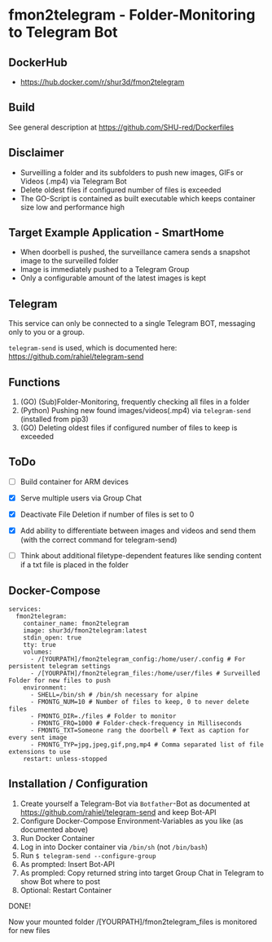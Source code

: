  # fmon2telegram - Folder-Monitoring to Telegram Bot

## DockerHub

- https://hub.docker.com/r/shur3d/fmon2telegram

## Build

See general description at https://github.com/SHU-red/Dockerfiles

## Disclaimer

- Surveilling a folder and its subfolders to push new images, GIFs or Videos (.mp4) via Telegram Bot
- Delete oldest files if configured number of files is exceeded
- The GO-Script is contained as built executable which keeps container size low and performance high

## Target Example Application - SmartHome

- When  doorbell is pushed, the surveillance camera sends a snapshot image to the surveilled folder
- Image is immediately pushed to a Telegram Group
- Only a configurable amount of the latest images is kept

## Telegram

This service can only be connected to a single Telegram BOT, messaging only to you or a group.

`telegram-send` is used, which is documented here:
https://github.com/rahiel/telegram-send


## Functions

1. (GO) (Sub)Folder-Monitoring, frequently checking all files in a folder
2. (Python) Pushing new found images/videos(.mp4) via `telegram-send` (installed from pip3)
3. (GO) Deleting oldest files if configured number of files to keep is exceeded

## ToDo

- [ ] Build container for ARM devices

- [x] Serve multiple users via Group Chat

- [x] Deactivate File Deletion if number of files is set to 0

- [x] Add ability to differentiate between images and videos and send them (with the correct command for telegram-send)

- [ ] Think about additional filetype-dependent features like sending content if a txt file is placed in the folder

## Docker-Compose
```
services:
  fmon2telegram:
    container_name: fmon2telegram
    image: shur3d/fmon2telegram:latest
    stdin_open: true
    tty: true
    volumes:
      - /[YOURPATH]/fmon2telegram_config:/home/user/.config # For persistent telegram settings
      - /[YOURPATH]/fmon2telegram_files:/home/user/files # Surveilled Folder for new files to push
    environment:
      - SHELL=/bin/sh # /bin/sh necessary for alpine
      - FMONTG_NUM=10 # Number of files to keep, 0 to never delete files
      - FMONTG_DIR=./files # Folder to monitor
      - FMONTG_FRQ=1000 # Folder-check-frequency in Milliseconds
      - FMONTG_TXT=Someone rang the doorbell # Text as caption for every sent image
      - FMONTG_TYP=jpg,jpeg,gif,png,mp4 # Comma separated list of file extensions to use
    restart: unless-stopped
```

## Installation / Configuration

1. Create yourself a Telegram-Bot via `Botfather`-Bot as documented at https://github.com/rahiel/telegram-send and keep Bot-API
2. Configure Docker-Compose Environment-Variables as you like (as documented above)
3. Run Docker Container
4. Log in into Docker container via `/bin/sh` (not `/bin/bash`)
5. Run `$ telegram-send --configure-group`
6. As prompted: Insert Bot-API
7. As prompled: Copy returned string into target Group Chat in Telegram to show Bot where to post
8. Optional: Restart Container

DONE!

Now your mounted folder /[YOURPATH]/fmon2telegram_files is monitored for new files
